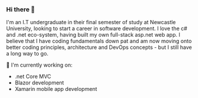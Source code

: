 ### Hi there 👋
I'm an I.T undergraduate in their final semester of study at Newcastle University, looking to start a career in software development. I love the c# and .net eco-system, having built my own full-stack asp.net web app. I believe that I have coding fundamentals down pat and am now moving onto better coding principles, architecture and DevOps concepts - but I still have a long way to go. 

:rocket: I'm currently working on:
- .net Core MVC
- Blazor development 
- Xamarin mobile app development

<!--
**MitchellHub/MitchellHub** is a ✨ _special_ ✨ repository because its `README.md` (this file) appears on your GitHub profile.

Here are some ideas to get you started:

- 🔭 I’m currently working on ...
- 🌱 I’m currently learning ...
- 👯 I’m looking to collaborate on ...
- 🤔 I’m looking for help with ...
- 💬 Ask me about ...
- 📫 How to reach me: ...
- 😄 Pronouns: ...
- ⚡ Fun fact: ...
-->

